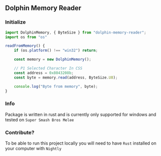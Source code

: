 ## Dolphin Memory Reader

### Initialize

```ts
import DolphinMemory, { ByteSize } from "dolphin-memory-reader";
import os from "os"

readFromMemory() {
    if (os.platform() !== "win32") return;

    const memory = new DolphinMemory();

    // P1 Selected Character In CSS
    const address = 0x8043208b;
    const byte = memory.read(address, ByteSize.U8);

    console.log("Byte from memory", byte);
}
```

### Info

Package is written in rust and is currently only supported for windows and tested on `Super Smash Bros Melee`

### Contribute?

To be able to run this project locally you will need to have `Rust` installed on your computer with `Nightly`
